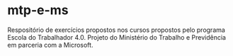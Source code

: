 # mtp-e-ms
 Respositório de exercícios propostos nos cursos propostos pelo programa Escola do Trabalhador 4.0. Projeto do Ministério do Trabalho e Previdência em parceria com a Microsoft.

